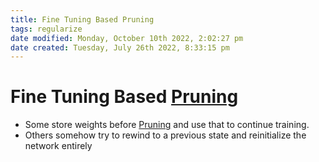 ```yaml
---
title: Fine Tuning Based Pruning
tags: regularize
date modified: Monday, October 10th 2022, 2:02:27 pm
date created: Tuesday, July 26th 2022, 8:33:15 pm
---
```


# Fine Tuning Based [Pruning](Pruning.md)
- Some store weights before [Pruning](Pruning.md) and use that to continue training.
- Others somehow try to rewind to a previous state and reinitialize the network entirely



